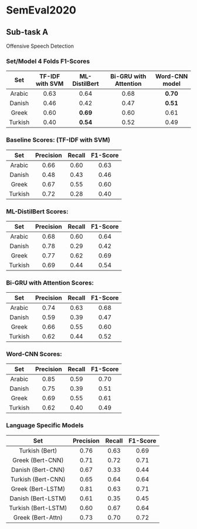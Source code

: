 # SemEval2020

## Sub-task A

Offensive Speech Detection

### Set/Model 4 Folds F1-Scores

| Set       | TF-IDF with SVM | ML-DistilBert | Bi-GRU with Attention | Word-CNN model        |
|:---------:|:---------------:|:-------------:|:---------------------:|:---------------------:|
| Arabic    | 0.63            | 0.64          | 0.68                  | __0.70__              |
| Danish    | 0.46            | 0.42          | 0.47                  | __0.51__              |
| Greek     | 0.60            | __0.69__      | 0.60                  | 0.61                  |
| Turkish   | 0.40            | __0.54__      | 0.52                  | 0.49                  |

### Baseline Scores: (TF-IDF with SVM)

| Set       | Precision | Recall   | F1-Score |
|:---------:|:---------:|:--------:|:--------:|
| Arabic    | 0.66      | 0.60     | 0.63     |
| Danish    | 0.48      | 0.43     | 0.46     |
| Greek     | 0.67      | 0.55     | 0.60     |
| Turkish   | 0.72      | 0.28     | 0.40     |

### ML-DistilBert Scores:

| Set       | Precision | Recall   | F1-Score |
|:---------:|:---------:|:--------:|:--------:|
| Arabic    | 0.68      | 0.60     | 0.64     |
| Danish    | 0.78      | 0.29     | 0.42     |
| Greek     | 0.77      | 0.62     | 0.69     |
| Turkish   | 0.69      | 0.44     | 0.54     |

### Bi-GRU with Attention Scores:

| Set       | Precision | Recall   | F1-Score |
|:---------:|:---------:|:--------:|:--------:|
| Arabic    | 0.74      | 0.63     | 0.68     |
| Danish    | 0.59      | 0.39     | 0.47     |
| Greek     | 0.66      | 0.55     | 0.60     |
| Turkish   | 0.62      | 0.44     | 0.52     |

### Word-CNN Scores:

| Set       | Precision | Recall   | F1-Score |
|:---------:|:---------:|:--------:|:--------:|
| Arabic    | 0.85      | 0.59     | 0.70     |
| Danish    | 0.75      | 0.39     | 0.51     |
| Greek     | 0.69      | 0.55     | 0.61     |
| Turkish   | 0.62      | 0.40     | 0.49     |

### Language Specific Models

| Set                 | Precision | Recall   | F1-Score |
|:-------------------:|:---------:|:--------:|:--------:|
| Turkish (Bert)      | 0.76      | 0.63     | 0.69     |
| Greek   (Bert-CNN)  | 0.71      | 0.72     | 0.71     |
| Danish  (Bert-CNN)  | 0.67      | 0.33     | 0.44     |
| Turkish (Bert-CNN)  | 0.65      | 0.64     | 0.64     |
| Greek   (Bert-LSTM) | 0.81      | 0.63     | 0.71     |
| Danish  (Bert-LSTM) | 0.61      | 0.35     | 0.45     |
| Turkish (Bert-LSTM) | 0.60      | 0.67     | 0.64     |
| Greek   (Bert-Attn) | 0.73      | 0.70     | 0.72     |
